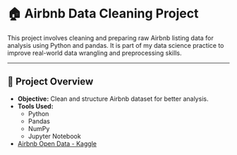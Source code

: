 # 🏠 Airbnb Data Cleaning Project

This project involves cleaning and preparing raw Airbnb listing data for analysis using Python and pandas. It is part of my data science practice to improve real-world data wrangling and preprocessing skills.

---

## 📌 Project Overview

- **Objective:** Clean and structure Airbnb dataset for better analysis.
- **Tools Used:** 
  - Python
  - Pandas
  - NumPy
  - Jupyter Notebook
-  [Airbnb Open Data - Kaggle](https://www.kaggle.com/datasets/arianazmoudeh/airbnbopendata)

